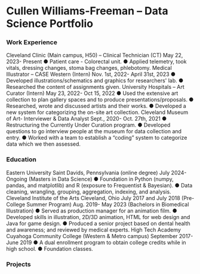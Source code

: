 # Cullen Williams-Freeman – Data Science Portfolio

### Work Experience
Cleveland Clinic (Main campus, H50) – Clinical Technician (CT)
May 22, 2023- Present
● Patient care - Colorectal unit.
● Applied telemetry, took vitals, dressing changes, stoma bag changes, phlebotomy.
Medical Illustrator – CASE Western (Intern) Nov. 1st, 2022- April 31st, 2023
● Developed illustrations/schematics and graphics for researchers' lab.
● Researched the content of assignments given. University Hospitals – Art Curator (Intern)
May 23, 2022- Oct 15, 2022
● Used the extensive art collection to plan gallery spaces and to produce presentations/proposals.
● Researched, wrote and discussed artists and their works.
● Developed a new system for categorizing the on-site art collection.
Cleveland Museum of Art- Interviewer & Data Analyst Sept., 2020- Oct. 27th, 2021
● Restructuring the Currently Under Curation program.
● Developed questions to go interview people at the museum for data collection and entry.
● Worked with a team to establish a “coding” system to categorize data which we then assessed.

### Education
Eastern University Saint Davids, Pennsylvania (online degree) July 2024- Ongoing (Masters in Data Science)
● Foundation in Python (numpy, pandas, and matplotlib) and R (exposure to Frequentist & Bayesian).
● Data cleaning, wrangling, grouping, aggregation, indexing, and analysis.
Cleveland Institute of the Arts Cleveland, Ohio July 2017 and July 2018 (Pre-College Summer Program)
Aug. 2019- May 2023 (Bachelors in Biomedical Illustration)
● Served as production manager for an animation film.
● Developed skills in illustration, 2D/3D animation, HTML for web design and Java for game design.
● Produced a senior project based on dental health and awareness; and reviewed by medical experts.
High Tech Academy Cuyahoga Community College (Western & Metro campus) September 2017- June 2019
● A dual enrollment program to obtain college credits while in high school.
● Foundation classes.

### Projects
